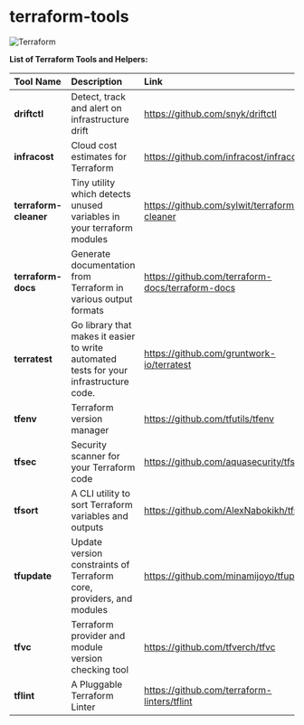 # terraform-tools

![Terraform](https://img.shields.io/badge/terraform-%235835CC.svg?style=for-the-badge&logo=terraform&logoColor=white)

**List of Terraform Tools and Helpers:**

| Tool Name             | Description                                                                            | Link                                             | Stars                                                                              |
| :-------------------- | :------------------------------------------------------------------------------------- | :----------------------------------------------- | :--------------------------------------------------------------------------------- |
| **driftctl**          | Detect, track and alert on infrastructure drift                                        | https://github.com/snyk/driftctl                 | ![GitHub stars](https://img.shields.io/github/stars/snyk/driftctl)                 |
| **infracost**         | Cloud cost estimates for Terraform                                                     | https://github.com/infracost/infracost           | ![GitHub stars](https://img.shields.io/github/stars/infracost/infracost)           |
| **terraform-cleaner** | Tiny utility which detects unused variables in your terraform modules                  | https://github.com/sylwit/terraform-cleaner      | ![GitHub stars](https://img.shields.io/github/stars/sylwit/terraform-cleaner)      |
| **terraform-docs**    | Generate documentation from Terraform in various output formats                        | https://github.com/terraform-docs/terraform-docs | ![GitHub stars](https://img.shields.io/github/stars/terraform-docs/terraform-docs) |
| **terratest**         | Go library that makes it easier to write automated tests for your infrastructure code. | https://github.com/gruntwork-io/terratest        | ![GitHub stars](https://img.shields.io/github/stars/gruntwork-io/terratest)        |
| **tfenv**             | Terraform version manager                                                              | https://github.com/tfutils/tfenv                 | ![GitHub stars](https://img.shields.io/github/stars/tfutils/tfenv)                 |
| **tfsec**             | Security scanner for your Terraform code                                               | https://github.com/aquasecurity/tfsec            | ![GitHub stars](https://img.shields.io/github/stars/aquasecurity/tfsec)            |
| **tfsort**            | A CLI utility to sort Terraform variables and outputs                                  | https://github.com/AlexNabokikh/tfsort           | ![GitHub stars](https://img.shields.io/github/stars/AlexNabokikh/tfsort)           |
| **tfupdate**          | Update version constraints of Terraform core, providers, and modules                   | https://github.com/minamijoyo/tfupdate           | ![GitHub stars](https://img.shields.io/github/stars/minamijoyo/tfupdate)           |
| **tfvc**              | Terraform provider and module version checking tool                                    | https://github.com/tfverch/tfvc                  | ![GitHub stars](https://img.shields.io/github/stars/tfverch/tfvc)                  |
| **tflint**            | A Pluggable Terraform Linter                                                           | https://github.com/terraform-linters/tflint      | ![GitHub stars](https://img.shields.io/github/stars/terraform-linters/tflint)      |
